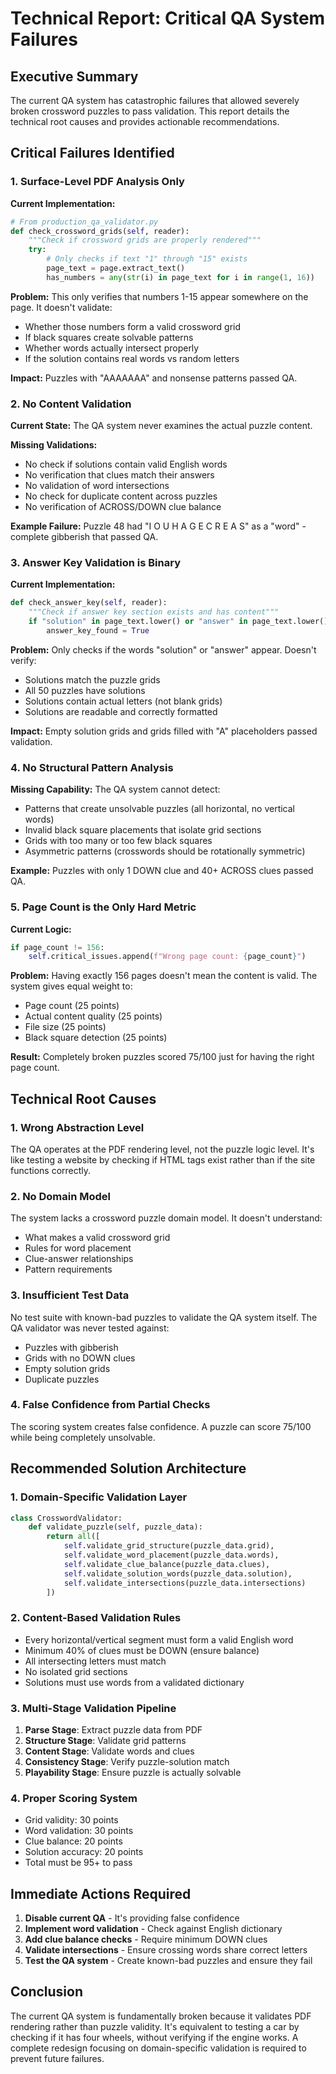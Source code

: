 # Technical Report: Critical QA System Failures

## Executive Summary

The current QA system has catastrophic failures that allowed severely broken crossword puzzles to pass validation. This report details the technical root causes and provides actionable recommendations.

## Critical Failures Identified

### 1. Surface-Level PDF Analysis Only

**Current Implementation:**
```python
# From production_qa_validator.py
def check_crossword_grids(self, reader):
    """Check if crossword grids are properly rendered"""
    try:
        # Only checks if text "1" through "15" exists
        page_text = page.extract_text()
        has_numbers = any(str(i) in page_text for i in range(1, 16))
```

**Problem:** This only verifies that numbers 1-15 appear somewhere on the page. It doesn't validate:
- Whether those numbers form a valid crossword grid
- If black squares create solvable patterns
- Whether words actually intersect properly
- If the solution contains real words vs random letters

**Impact:** Puzzles with "AAAAAAA" and nonsense patterns passed QA.

### 2. No Content Validation

**Current State:** The QA system never examines the actual puzzle content.

**Missing Validations:**
- No check if solutions contain valid English words
- No verification that clues match their answers
- No validation of word intersections
- No check for duplicate content across puzzles
- No verification of ACROSS/DOWN clue balance

**Example Failure:** Puzzle 48 had "I O U H A G E C R E A S" as a "word" - complete gibberish that passed QA.

### 3. Answer Key Validation is Binary

**Current Implementation:**
```python
def check_answer_key(self, reader):
    """Check if answer key section exists and has content"""
    if "solution" in page_text.lower() or "answer" in page_text.lower():
        answer_key_found = True
```

**Problem:** Only checks if the words "solution" or "answer" appear. Doesn't verify:
- Solutions match the puzzle grids
- All 50 puzzles have solutions
- Solutions contain actual letters (not blank grids)
- Solutions are readable and correctly formatted

**Impact:** Empty solution grids and grids filled with "A" placeholders passed validation.

### 4. No Structural Pattern Analysis

**Missing Capability:** The QA system cannot detect:
- Patterns that create unsolvable puzzles (all horizontal, no vertical words)
- Invalid black square placements that isolate grid sections
- Grids with too many or too few black squares
- Asymmetric patterns (crosswords should be rotationally symmetric)

**Example:** Puzzles with only 1 DOWN clue and 40+ ACROSS clues passed QA.

### 5. Page Count is the Only Hard Metric

**Current Logic:**
```python
if page_count != 156:
    self.critical_issues.append(f"Wrong page count: {page_count}")
```

**Problem:** Having exactly 156 pages doesn't mean the content is valid. The system gives equal weight to:
- Page count (25 points)
- Actual content quality (25 points)
- File size (25 points)
- Black square detection (25 points)

**Result:** Completely broken puzzles scored 75/100 just for having the right page count.

## Technical Root Causes

### 1. Wrong Abstraction Level
The QA operates at the PDF rendering level, not the puzzle logic level. It's like testing a website by checking if HTML tags exist rather than if the site functions correctly.

### 2. No Domain Model
The system lacks a crossword puzzle domain model. It doesn't understand:
- What makes a valid crossword grid
- Rules for word placement
- Clue-answer relationships
- Pattern requirements

### 3. Insufficient Test Data
No test suite with known-bad puzzles to validate the QA system itself. The QA validator was never tested against:
- Puzzles with gibberish
- Grids with no DOWN clues
- Empty solution grids
- Duplicate puzzles

### 4. False Confidence from Partial Checks
The scoring system creates false confidence. A puzzle can score 75/100 while being completely unsolvable.

## Recommended Solution Architecture

### 1. Domain-Specific Validation Layer
```python
class CrosswordValidator:
    def validate_puzzle(self, puzzle_data):
        return all([
            self.validate_grid_structure(puzzle_data.grid),
            self.validate_word_placement(puzzle_data.words),
            self.validate_clue_balance(puzzle_data.clues),
            self.validate_solution_words(puzzle_data.solution),
            self.validate_intersections(puzzle_data.intersections)
        ])
```

### 2. Content-Based Validation Rules
- Every horizontal/vertical segment must form a valid English word
- Minimum 40% of clues must be DOWN (ensure balance)
- All intersecting letters must match
- No isolated grid sections
- Solutions must use words from a validated dictionary

### 3. Multi-Stage Validation Pipeline
1. **Parse Stage**: Extract puzzle data from PDF
2. **Structure Stage**: Validate grid patterns
3. **Content Stage**: Validate words and clues
4. **Consistency Stage**: Verify puzzle-solution match
5. **Playability Stage**: Ensure puzzle is actually solvable

### 4. Proper Scoring System
- Grid validity: 30 points
- Word validation: 30 points
- Clue balance: 20 points
- Solution accuracy: 20 points
- Total must be 95+ to pass

## Immediate Actions Required

1. **Disable current QA** - It's providing false confidence
2. **Implement word validation** - Check against English dictionary
3. **Add clue balance checks** - Require minimum DOWN clues
4. **Validate intersections** - Ensure crossing words share correct letters
5. **Test the QA system** - Create known-bad puzzles and ensure they fail

## Conclusion

The current QA system is fundamentally broken because it validates PDF rendering rather than puzzle validity. It's equivalent to testing a car by checking if it has four wheels, without verifying if the engine works. A complete redesign focusing on domain-specific validation is required to prevent future failures.
